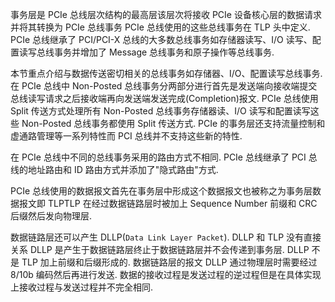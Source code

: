 
事务层是 PCIe 总线层次结构的最高层该层次将接收 PCIe 设备核心层的数据请求并将其转换为 PCIe 总线事务 PCIe 总线使用的这些总线事务在 TLP 头中定义. PCIe 总线继承了 PCI/PCI-X 总线的大多数总线事务如存储器读写、I/O 读写、配置读写总线事务并增加了 Message 总线事务和原子操作等总线事务.

本节重点介绍与数据传送密切相关的总线事务如存储器、I/O、配置读写总线事务. 在 PCIe 总线中 Non-Posted 总线事务分两部分进行首先是发送端向接收端提交总线读写请求之后接收端再向发送端发送完成(Completion)报文. PCIe 总线使用 Split 传送方式处理所有 Non-Posted 总线事务存储器读、I/O 读写和配置读写这些 Non-Posted 总线事务都使用 Split 传送方式. PCIe 的事务层还支持流量控制和虚通路管理等一系列特性而 PCI 总线并不支持这些新的特性.

在 PCIe 总线中不同的总线事务采用的路由方式不相同. PCIe 总线继承了 PCI 总线的地址路由和 ID 路由方式并添加了"隐式路由"方式.

PCIe 总线使用的数据报文首先在事务层中形成这个数据报文也被称之为事务层数据报文即 TLPTLP 在经过数据链路层时被加上 Sequence Number 前缀和 CRC 后缀然后发向物理层.

数据链路层还可以产生 DLLP(`Data Link Layer Packet`). DLLP 和 TLP 没有直接关系 DLLP 是产生于数据链路层终止于数据链路层并不会传递到事务层. DLLP 不是 TLP 加上前缀和后缀形成的. 数据链路层的报文 DLLP 通过物理层时需要经过 8/10b 编码然后再进行发送. 数据的接收过程是发送过程的逆过程但是在具体实现上接收过程与发送过程并不完全相同.